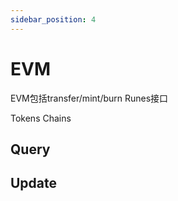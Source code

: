 ```yaml
---
sidebar_position: 4
---
```


# EVM

EVM包括transfer/mint/burn Runes接口

Tokens
Chains
## Query

## Update